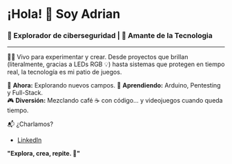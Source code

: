 # ¡Hola! 👋 Soy Adrian  
### 🔐 Explorador de ciberseguridad | 🤖 Amante de la Tecnologia  

---

👨‍💻 Vivo para experimentar y crear. Desde proyectos que brillan (literalmente, gracias a LEDs RGB 💡) hasta sistemas que protegen en tiempo real, la tecnología es mi patio de juegos.  

🎯 **Ahora:**  Explorando nuevos campos. 
🌱 **Aprendiendo:** Arduino, Pentesting y Full-Stack.  
🎮 **Diversión:** Mezclando café ☕ con código... y videojuegos cuando queda tiempo.  

📬 ¿Charlamos?  
- [LinkedIn](https://www.linkedin.com/in/adrian-abad-826a9b1a9/)  
<!-- - [Proyectos destacados](https://github.com/tu-usuario?tab=repositories)  
-->
**"Explora, crea, repite. 🚀"**
